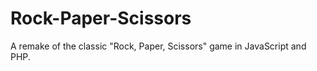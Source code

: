 Rock-Paper-Scissors
===================

A remake of the classic "Rock, Paper, Scissors" game in JavaScript and PHP. 

